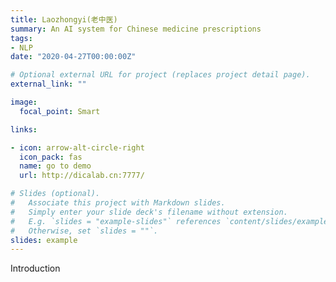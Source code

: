 ```yaml
---
title: Laozhongyi(老中医)
summary: An AI system for Chinese medicine prescriptions
tags:
- NLP
date: "2020-04-27T00:00:00Z"

# Optional external URL for project (replaces project detail page).
external_link: ""

image:
  focal_point: Smart

links:

- icon: arrow-alt-circle-right
  icon_pack: fas
  name: go to demo
  url: http://dicalab.cn:7777/

# Slides (optional).
#   Associate this project with Markdown slides.
#   Simply enter your slide deck's filename without extension.
#   E.g. `slides = "example-slides"` references `content/slides/example-slides.md`.
#   Otherwise, set `slides = ""`.
slides: example
---
```


Introduction
